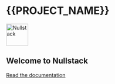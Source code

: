 # {{PROJECT_NAME}}

<img src='https://raw.githubusercontent.com/nullstack/nullstack/master/nullstack.png' height='60' alt='Nullstack' />

## Welcome to Nullstack 

[Read the documentation](https://github.com/nullstack/nullstack)